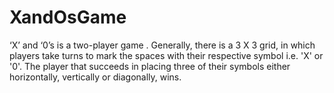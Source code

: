 # XandOsGame

‘X’ and ‘0’s is a two-player game . Generally, there is a 3 X 3
grid, in which players take turns to mark the spaces with their respective symbol
i.e. 'X' or '0'. The player that succeeds in placing three of their symbols either
horizontally, vertically or diagonally, wins.  
